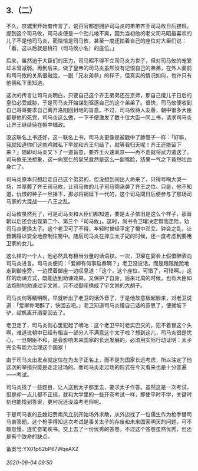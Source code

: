 ## 3.（二）
不久，京城里开始有传言了，说百官都想拥护司马炎的弟弟齐王司马攸日后接班。提到这个司马攸，司马炎便是一个劲儿地不爽，因为当初他的老父司马昭最喜欢的儿子不是他司马炎，而恰恰是司马攸，甚至一度还拍着自己的座位对大臣们说：「看，这以后就是桃符（司马攸小名）的座位。」



后来，虽然迫于大臣们的压力，司马昭不得不立司马炎为世子，但对司马攸的宠爱却未曾减弱。再到后来，做了皇帝的司马炎虽然没有记恨自己的弟弟，在外人面前和司马攸的关系很融洽，一副「兄友弟恭」的样子，但真实的情况如何，也许只有他俩私下里知道。



这次的传言让司马炎明白，只要自己这个齐王弟弟还在京师，那自己傻儿子日后的皇位必受威胁，于是司马炎开始谋划驱逐自己的这个弟弟了。很快，司马攸便收到自己哥哥要求自己离开洛阳回封地的旨意。不过，司马攸待人友善，朝中很多大臣都是他的死党，司马炎这么做，一下子便激发了数十位大臣一同上书，请求司马炎让齐王继续待在朝中辅政。



没这联名上书还好，这一联名上书，司马炎更像是被戳中了肺管子一样：「好嘛，我就知道你们这些鸡贼私下早就和齐王勾结了，就等我归天呢！齐王还能留下来？」随即司马炎又下了一道旨意，要齐王火速离京——再不走就将武力遣送了。司马攸无法想象，这一向宽仁的皇兄竟然是这么一副嘴脸，结果一气之下竟然吐血身亡了。



司马炎原本只想赶走自己这个弟弟的，但没想到闹出人命来了，只得号啕大哭一场，并厚葬了齐王司马攸，让司马攸的儿子司马冏承袭了齐王之位。只是，他不知道，仇恨的种子一旦播下，那必将祸延下一代的，这个司马冏日后便参与了那场司马家的大混战——八王之乱。



司马攸虽然死了，可是司马炎和大臣们都知道，要是太子依旧是这么个样子，那晋朝以后还会出现第二个、第三个「司马攸」。这时，尚书令卫瓘决定铤而走险，劝司马炎更换太子。这个老卫可了不得，年轻时曾经平定了蜀中邓艾、钟会之乱，让晋朝得以安全地控制住蜀中。随后司马炎在择立太子妃的时候，还一度考虑到要用卫家的女儿。



这么样的一个人，他必然具有相当分量的话语权。一次，卫瓘在宴会上假借醉酒向司马炎进言。司马炎便问：「爱卿有何事启奏啊？」老卫没说话，而是踉踉跄跄地走到御座旁，一边摸着御座一边叹息道：「这个，这个座位，可惜了，可惜啊。」这样的劝谏方式，既能达到劝谏效果，又保护了自身，后来北周的时候，也有大臣如法炮制地劝谏过宇文邕，只不过御座换成了宇文邕的大胡子。



司马炎何等精明啊，早就听出了老卫的话外音了，于是他故意板起脸来，对老卫说道：「爱卿你喝醉了，快回去吧。」老卫知道司马炎懂自己话的意思了，便就坡下驴，趁机离开酒宴回去了。



老卫走了，司马炎则心里犯起了嘀咕：这个老卫平时老实巴交的，犯不着冒这个头啊，难道说朝中已经有相当一部分人不满意这个太子啦？想到这儿，司马炎很是忧心，一旦朝臣不和，是会影响未来国家的长远发展的，必须用实际行动证明：太子完全有能力治理这个国家！



由于司马炎出发点就定位在为太子正名上，而不是为国家长远考虑，所以注定了他这次的举措只能是走走过场的。而司马炎走过场的形式在今天看来也是十分普遍——考试。



司马炎找了一些题目，让人送到太子那里去，要求太子作答。虽然这是一次考试，但是却一点儿都不正规，就和大学里的一些开卷考试一样，即使平时不学，关键时刻也能找到答案，更何况还没监考老师呢。



于是司马衷的丑媳妇贾南风立刻开始场外求助，从外边找了一位儒生作为枪手替司马衷答题。这个枪手得知这次考试是事关太子的存废和未来国家明天的问题，可不敢怠慢，连忙奋笔疾书，交上去了一份优秀的答卷。不过这个答卷虽然优秀，但还是有个致命的缺点。



备案号:YX01p62bP67WqeAXZ


###### 2020-06-04 09:50

